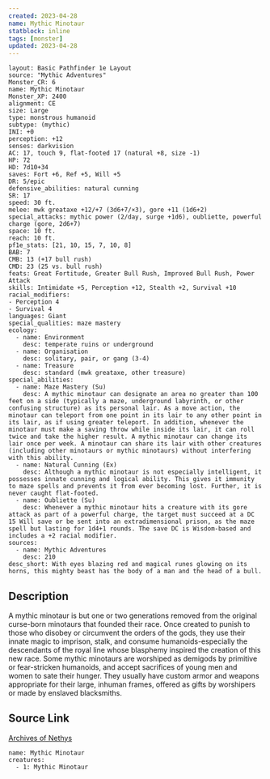 ```yaml
---
created: 2023-04-28
name: Mythic Minotaur
statblock: inline
tags: [monster]
updated: 2023-04-28
---
```

```statblock
layout: Basic Pathfinder 1e Layout
source: "Mythic Adventures"
Monster_CR: 6
name: Mythic Minotaur
Monster_XP: 2400
alignment: CE
size: Large
type: monstrous humanoid
subtype: (mythic)
INI: +0
perception: +12
senses: darkvision
AC: 17, touch 9, flat-footed 17 (natural +8, size -1)
HP: 72
HD: 7d10+34
saves: Fort +6, Ref +5, Will +5
DR: 5/epic
defensive_abilities: natural cunning
SR: 17
speed: 30 ft.
melee: mwk greataxe +12/+7 (3d6+7/×3), gore +11 (1d6+2)
special_attacks: mythic power (2/day, surge +1d6), oubliette, powerful charge (gore, 2d6+7)
space: 10 ft.
reach: 10 ft.
pf1e_stats: [21, 10, 15, 7, 10, 8]
BAB: 7
CMB: 13 (+17 bull rush)
CMD: 23 (25 vs. bull rush)
feats: Great Fortitude, Greater Bull Rush, Improved Bull Rush, Power Attack
skills: Intimidate +5, Perception +12, Stealth +2, Survival +10
racial_modifiers:
- Perception 4
- Survival 4
languages: Giant
special_qualities: maze mastery
ecology:
  - name: Environment
    desc: temperate ruins or underground
  - name: Organisation
    desc: solitary, pair, or gang (3-4)
  - name: Treasure
    desc: standard (mwk greataxe, other treasure)
special_abilities:
  - name: Maze Mastery (Su)
    desc: A mythic minotaur can designate an area no greater than 100 feet on a side (typically a maze, underground labyrinth, or other confusing structure) as its personal lair. As a move action, the minotaur can teleport from one point in its lair to any other point in its lair, as if using greater teleport. In addition, whenever the minotaur must make a saving throw while inside its lair, it can roll twice and take the higher result. A mythic minotaur can change its lair once per week. A minotaur can share its lair with other creatures (including other minotaurs or mythic minotaurs) without interfering with this ability.
  - name: Natural Cunning (Ex)
    desc: Although a mythic minotaur is not especially intelligent, it possesses innate cunning and logical ability. This gives it immunity to maze spells and prevents it from ever becoming lost. Further, it is never caught flat-footed.
  - name: Oubliette (Su)
    desc: Whenever a mythic minotaur hits a creature with its gore attack as part of a powerful charge, the target must succeed at a DC 15 Will save or be sent into an extradimensional prison, as the maze spell but lasting for 1d4+1 rounds. The save DC is Wisdom-based and includes a +2 racial modifier.
sources:
  - name: Mythic Adventures
    desc: 210
desc_short: With eyes blazing red and magical runes glowing on its horns, this mighty beast has the body of a man and the head of a bull.
```
## Description
A mythic minotaur is but one or two generations removed from the original curse-born minotaurs that founded their race. Once created to punish to those who disobey or circumvent the orders of the gods, they use their innate magic to imprison, stalk, and consume humanoids-especially the descendants of the royal line whose blasphemy inspired the creation of this new race. Some mythic minotaurs are worshiped as demigods by primitive or fear-stricken humanoids, and accept sacrifices of young men and women to sate their hunger. They usually have custom armor and weapons appropriate for their large, inhuman frames, offered as gifts by worshipers or made by enslaved blacksmiths.
## Source Link
[Archives of Nethys](https://aonprd.com/MythicMonsterDisplay.aspx?ItemName=Minotaur)
```encounter-table
name: Mythic Minotaur
creatures:
  - 1: Mythic Minotaur
```
